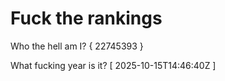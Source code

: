 # Fuck the rankings

Who the hell am I?
{ 22745393 }

What fucking year is it?
[ 2025-10-15T14:46:40Z ]

